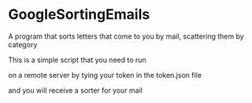 # GoogleSortingEmails
A program that sorts letters that come to you by mail, scattering them by category

This is a simple script that you need to run 

on a remote server by tying your token in the token.json file 

and you will receive a sorter for your mail

